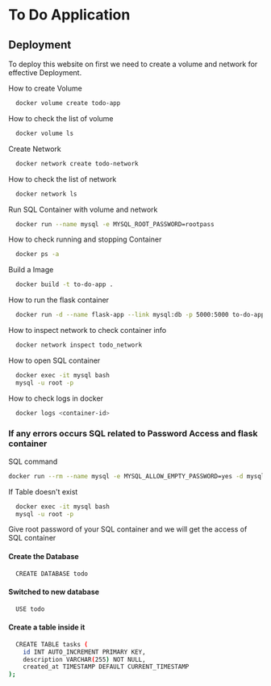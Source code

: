 
# To Do Application







## Deployment

To deploy this website on first we need to create a volume and network for effective Deployment.

How to create Volume 

```bash
  docker volume create todo-app
```

How to check the list of volume 

```bash
  docker volume ls
```
Create Network

```bash
  docker network create todo-network
```

How to check the list of network 

```bash
  docker network ls 
```

Run SQL Container with volume and network 

```bash 
  docker run --name mysql -e MYSQL_ROOT_PASSWORD=rootpass
```
How to check running and stopping Container 

```bash 
  docker ps -a 
```
Build a Image

```bash 
  docker build -t to-do-app .
```

How to run the flask container 

```bash
  docker run -d --name flask-app --link mysql:db -p 5000:5000 to-do-app
```

How to inspect network to check container info 

```bash 
  docker network inspect todo_network
```

How to open SQL container 

```bash 
  docker exec -it mysql bash
  mysql -u root -p
```

How to check logs in docker 

```bash 
  docker logs <container-id>
```
  

### If any errors occurs SQL related to Password Access and flask container 

SQL command 

```bash 
docker run --rm --name mysql -e MYSQL_ALLOW_EMPTY_PASSWORD=yes -d mysql --skip-grant-tables
``` 

If Table doesn't exist 

```bash 
  docker exec -it mysql bash
  mysql -u root -p 
```
Give root password of your SQL container and we will get the access of SQL container

#### Create the Database

```bash 
  CREATE DATABASE todo
```
#### Switched to new database 

```bash 
  USE todo
```

#### Create a table inside it

```bash
  CREATE TABLE tasks (
    id INT AUTO_INCREMENT PRIMARY KEY,
    description VARCHAR(255) NOT NULL,
    created_at TIMESTAMP DEFAULT CURRENT_TIMESTAMP
);
```

